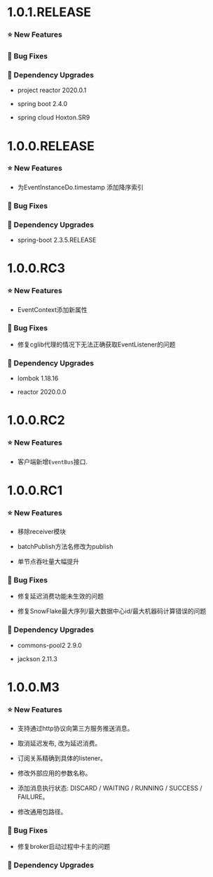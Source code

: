 # 1.0.1.RELEASE

### ⭐ New Features

### 🐞 Bug Fixes

### 🔨 Dependency Upgrades

- project reactor 2020.0.1

- spring boot 2.4.0

- spring cloud Hoxton.SR9

# 1.0.0.RELEASE

### ⭐ New Features

- 为EventInstanceDo.timestamp 添加降序索引

### 🐞 Bug Fixes

### 🔨 Dependency Upgrades

- spring-boot 2.3.5.RELEASE

# 1.0.0.RC3

### ⭐ New Features

- EventContext添加新属性

### 🐞 Bug Fixes

- 修复cglib代理的情况下无法正确获取EventListener的问题

### 🔨 Dependency Upgrades

- lombok 1.18.16

- reactor 2020.0.0

# 1.0.0.RC2

### ⭐ New Features

- 客户端新增`EventBus`接口.

# 1.0.0.RC1

### ⭐ New Features

- 移除receiver模块

- batchPublish方法名修改为publish

- 单节点吞吐量大幅提升

### 🐞 Bug Fixes

- 修复延迟消费功能未生效的问题

- 修复SnowFlake最大序列/最大数据中心id/最大机器码计算错误的问题

### 🔨 Dependency Upgrades

- commons-pool2 2.9.0

- jackson 2.11.3

# 1.0.0.M3

### ⭐ New Features

- 支持通过http协议向第三方服务推送消息。

- 取消延迟发布, 改为延迟消费。

- 订阅关系精确到具体的listener。

- 修改外部应用的参数名称。

- 添加消息执行状态: DISCARD / WAITING / RUNNING / SUCCESS / FAILURE。

- 修改通用包路径。

### 🐞 Bug Fixes

- 修复broker启动过程中卡主的问题

### 🔨 Dependency Upgrades

